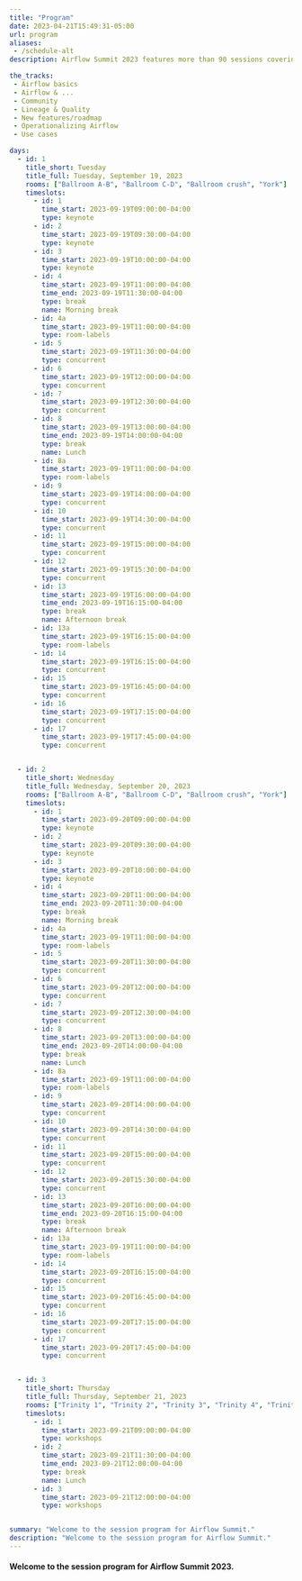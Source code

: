 ```yaml
---
title: "Program"
date: 2023-04-21T15:49:31-05:00
url: program
aliases:
 - /schedule-alt
description: Airflow Summit 2023 features more than 90 sessions covering Airflow features, case studies, workshops and community sessions. Check it out!

the_tracks:
 - Airflow basics
 - Airflow & ...
 - Community
 - Lineage & Quality
 - New features/roadmap
 - Operationalizing Airflow
 - Use cases

days: 
  - id: 1
    title_short: Tuesday
    title_full: Tuesday, September 19, 2023
    rooms: ["Ballroom A-B", "Ballroom C-D", "Ballroom crush", "York"]
    timeslots: 
      - id: 1
        time_start: 2023-09-19T09:00:00-04:00
        type: keynote
      - id: 2
        time_start: 2023-09-19T09:30:00-04:00
        type: keynote
      - id: 3
        time_start: 2023-09-19T10:00:00-04:00
        type: keynote
      - id: 4
        time_start: 2023-09-19T11:00:00-04:00
        time_end: 2023-09-19T11:30:00-04:00
        type: break
        name: Morning break
      - id: 4a
        time_start: 2023-09-19T11:00:00-04:00
        type: room-labels
      - id: 5
        time_start: 2023-09-19T11:30:00-04:00
        type: concurrent
      - id: 6
        time_start: 2023-09-19T12:00:00-04:00
        type: concurrent
      - id: 7
        time_start: 2023-09-19T12:30:00-04:00
        type: concurrent
      - id: 8
        time_start: 2023-09-19T13:00:00-04:00
        time_end: 2023-09-19T14:00:00-04:00
        type: break
        name: Lunch
      - id: 8a
        time_start: 2023-09-19T11:00:00-04:00
        type: room-labels
      - id: 9
        time_start: 2023-09-19T14:00:00-04:00
        type: concurrent
      - id: 10
        time_start: 2023-09-19T14:30:00-04:00
        type: concurrent
      - id: 11
        time_start: 2023-09-19T15:00:00-04:00
        type: concurrent
      - id: 12
        time_start: 2023-09-19T15:30:00-04:00
        type: concurrent
      - id: 13
        time_start: 2023-09-19T16:00:00-04:00
        time_end: 2023-09-19T16:15:00-04:00
        type: break
        name: Afternoon break
      - id: 13a
        time_start: 2023-09-19T16:15:00-04:00
        type: room-labels
      - id: 14
        time_start: 2023-09-19T16:15:00-04:00
        type: concurrent
      - id: 15
        time_start: 2023-09-19T16:45:00-04:00
        type: concurrent
      - id: 16
        time_start: 2023-09-19T17:15:00-04:00
        type: concurrent
      - id: 17
        time_start: 2023-09-19T17:45:00-04:00
        type: concurrent


  - id: 2
    title_short: Wednesday
    title_full: Wednesday, September 20, 2023
    rooms: ["Ballroom A-B", "Ballroom C-D", "Ballroom crush", "York"]
    timeslots: 
      - id: 1
        time_start: 2023-09-20T09:00:00-04:00
        type: keynote
      - id: 2
        time_start: 2023-09-20T09:30:00-04:00
        type: keynote
      - id: 3
        time_start: 2023-09-20T10:00:00-04:00
        type: keynote
      - id: 4
        time_start: 2023-09-20T11:00:00-04:00
        time_end: 2023-09-20T11:30:00-04:00
        type: break
        name: Morning break
      - id: 4a
        time_start: 2023-09-19T11:00:00-04:00
        type: room-labels
      - id: 5
        time_start: 2023-09-20T11:30:00-04:00
        type: concurrent
      - id: 6
        time_start: 2023-09-20T12:00:00-04:00
        type: concurrent
      - id: 7
        time_start: 2023-09-20T12:30:00-04:00
        type: concurrent
      - id: 8
        time_start: 2023-09-20T13:00:00-04:00
        time_end: 2023-09-20T14:00:00-04:00
        type: break
        name: Lunch
      - id: 8a
        time_start: 2023-09-19T11:00:00-04:00
        type: room-labels
      - id: 9
        time_start: 2023-09-20T14:00:00-04:00
        type: concurrent
      - id: 10
        time_start: 2023-09-20T14:30:00-04:00
        type: concurrent
      - id: 11
        time_start: 2023-09-20T15:00:00-04:00
        type: concurrent
      - id: 12
        time_start: 2023-09-20T15:30:00-04:00
        type: concurrent
      - id: 13
        time_start: 2023-09-20T16:00:00-04:00
        time_end: 2023-09-20T16:15:00-04:00
        type: break
        name: Afternoon break
      - id: 13a
        time_start: 2023-09-19T11:00:00-04:00
        type: room-labels
      - id: 14
        time_start: 2023-09-20T16:15:00-04:00
        type: concurrent
      - id: 15
        time_start: 2023-09-20T16:45:00-04:00
        type: concurrent
      - id: 16
        time_start: 2023-09-20T17:15:00-04:00
        type: concurrent
      - id: 17
        time_start: 2023-09-20T17:45:00-04:00
        type: concurrent


  - id: 3
    title_short: Thursday
    title_full: Thursday, September 21, 2023
    rooms: ["Trinity 1", "Trinity 2", "Trinity 3", "Trinity 4", "Trinity 5"]
    timeslots: 
      - id: 1
        time_start: 2023-09-21T09:00:00-04:00
        type: workshops
      - id: 2
        time_start: 2023-09-21T11:30:00-04:00
        time_end: 2023-09-21T12:00:00-04:00
        type: break
        name: Lunch
      - id: 3
        time_start: 2023-09-21T12:00:00-04:00
        type: workshops


summary: "Welcome to the session program for Airflow Summit."
description: "Welcome to the session program for Airflow Summit."
---
```


<h4 class="mb-4">Welcome to the session program for Airflow Summit 2023. </h4>
